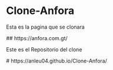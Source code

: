 # Clone-Anfora
<p>Esta es la pagina que se clonara</p>
## https://anfora.com.gt/

<p>Este es el Repositorio del clone</p>
# https://anleu04.github.io/Clone-Anfora/
